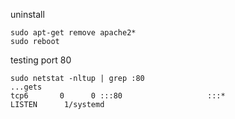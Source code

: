 uninstall

    sudo apt-get remove apache2*
    sudo reboot
    
testing port 80

    sudo netstat -nltup | grep :80
    ...gets
    tcp6       0      0 :::80                   :::*                    LISTEN      1/systemd
    
